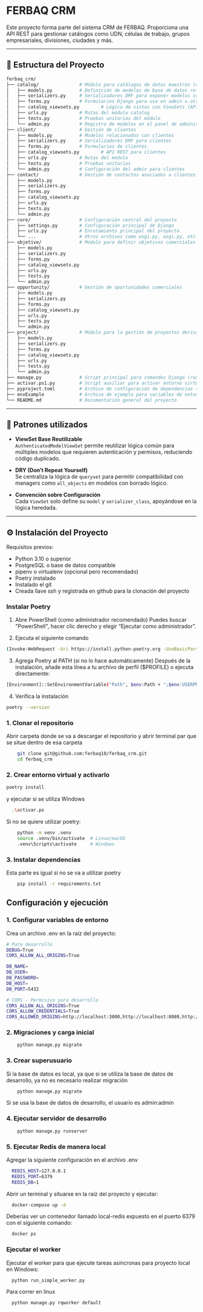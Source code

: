 # FERBAQ CRM

Este proyecto forma parte del sistema CRM de FERBAQ. Proporciona una API REST para gestionar catálogos como UDN, células de trabajo, grupos empresariales, divisiones, ciudades y más.

---

## 📁 Estructura del Proyecto
```bash
ferbaq_crm/
├── catalog/               # Módulo para catálogos de datos maestros (ciudades, UDN, divisiones, etc.)
│   ├── models.py          # Definición de modelos de base de datos relacionados con catálogos
│   ├── serializers.py     # Serializadores DRF para exponer modelos como JSON
│   ├── forms.py           # Formularios Django para uso en admin u otros
│   ├── catalog_viewsets.py        # Lógica de vistas con ViewSets (API REST)
│   ├── urls.py            # Rutas del módulo catalog
│   ├── tests.py           # Pruebas unitarias del módulo
│   └── admin.py           # Registro de modelos en el panel de administración
├── client/                # Gestión de clientes
│   ├── models.py          # Modelos relacionados con clientes
│   ├── serializers.py     # Serializadores DRF para clientes
│   ├── forms.py           # Formularios de clientes
│   ├── catalog_viewsets.py        # API REST para clientes
│   ├── urls.py            # Rutas del módulo
│   ├── tests.py           # Pruebas unitarias
│   └── admin.py           # Configuración del admin para clientes
├── contact/               # Gestión de contactos asociados a clientes u oportunidades
│   ├── models.py
│   ├── serializers.py
│   ├── forms.py
│   ├── catalog_viewsets.py
│   ├── urls.py
│   ├── tests.py
│   └── admin.py
├── core/                  # Configuración central del proyecto
│   ├── settings.py        # Configuración principal de Django
│   ├── urls.py            # Enrutamiento principal del proyecto
│   └── ...                # Otros archivos como wsgi.py, asgi.py, etc.
├── objetive/              # Módulo para definir objetivos comerciales
│   ├── models.py
│   ├── serializers.py
│   ├── forms.py
│   ├── catalog_viewsets.py
│   ├── urls.py
│   ├── tests.py
│   └── admin.py
├── opportunity/           # Gestión de oportunidades comerciales
│   ├── models.py
│   ├── serializers.py
│   ├── forms.py
│   ├── catalog_viewsets.py
│   ├── urls.py
│   ├── tests.py
│   └── admin.py
├── project/               # Módulo para la gestión de proyectos derivados de oportunidades
│   ├── models.py
│   ├── serializers.py
│   ├── forms.py
│   ├── catalog_viewsets.py
│   ├── urls.py
│   ├── tests.py
│   └── admin.py
├── manage.py              # Script principal para comandos Django (runserver, migrate, etc.)
├── activar.ps1.py         # Script auxiliar para activar entorno virtual en PowerShell
├── pyproject.toml         # Archivo de configuración de dependencias (Poetry)
├── envExample             # Archivo de ejemplo para variables de entorno
└── README.md              # Documentación general del proyecto

```

---

## 🧱 Patrones utilizados

- **ViewSet Base Reutilizable**  
  `AuthenticatedModelViewSet` permite reutilizar lógica común para múltiples modelos que requieren autenticación y permisos, reduciendo código duplicado.

- **DRY (Don’t Repeat Yourself)**  
  Se centraliza la lógica de `queryset` para permitir compatibilidad con managers como `all_objects` en modelos con borrado lógico.

- **Convención sobre Configuración**  
  Cada `ViewSet` solo define su `model` y `serializer_class`, apoyándose en la lógica heredada.

---

## ⚙️ Instalación del Proyecto

Requisitos previos:
- Python 3.10 o superior
- PostgreSQL o base de datos compatible
- pipenv o virtualenv (opcional pero recomendado)
- Poetry instalado
- Instalado el git
- Creada llave ssh y registrada en github para la clonación del proyecto

### Instalar Poetry

1. Abre PowerShell (como administrador recomendado)
Puedes buscar "PowerShell", hacer clic derecho y elegir “Ejecutar como administrador”.

2. Ejecuta el siguiente comando
```bash
(Invoke-WebRequest -Uri https://install.python-poetry.org -UseBasicParsing).Content | python -
```
3. Agrega Poetry al PATH (si no lo hace automáticamente)
Después de la instalación, añade esta línea a tu archivo de perfil ($PROFILE) o ejecuta directamente:
```bash
[Environment]::SetEnvironmentVariable("Path", $env:Path + ";$env:USERPROFILE\AppData\Roaming\Python\Scripts", "User")
```
4. Verifica la instalación
```bash
poetry --version
```
### 1. Clonar el repositorio
Abrir carpeta donde se va a descargar el repositorio y abrir terminal par que se situe dentro de esa carpeta

```bash
    git clone git@github.com:ferbaq10/ferbaq_crm.git
    cd ferbaq_crm
```

### 2. Crear entorno virtual y activarlo
```bash
poetry install
```

y ejecutar si se utiliza Windows
```bash
  .\activar.ps
```

Si no se quiere utilizar poetry:

```bash
    python -m venv .venv
    source .venv/bin/activate  # Linux/macOS
    .venv\Scripts\activate     # Windows
```

### 3. Instalar dependencias
Esta parte es igual si no se va a utilizar poetry
```bash
    pip install -r requirements.txt
```
## Configuración y ejecución

### 1. Configurar variables de entorno
Crea un archivo .env en la raíz del proyecto:

```bash
# Para desarrollo
DEBUG=True
CORS_ALLOW_ALL_ORIGINS=True

DB_NAME=
DB_USER=
DB_PASSWORD=
DB_HOST=
DB_PORT=5432

# CORS - Permisivo para desarrollo
CORS_ALLOW_ALL_ORIGINS=True
CORS_ALLOW_CREDENTIALS=True
CORS_ALLOWED_ORIGINS=http://localhost:3000,http://localhost:8080,http://127.0.0.1:3000
```

### 2. Migraciones y carga inicial
```bash
    python manage.py migrate
```

###  3. Crear superusuario

Si la base de datos es local, ya que si se utiliza la base de datos de desarrollo, ya no es necesario realizar migración
```bash
    python manage.py migrate
```
Si se usa la base de datos de desarrollo, el usuario es admin:admin

### 4. Ejecutar servidor de desarrollo
```bash
    python manage.py runserver
```

### 5. Ejecutar Redis de manera local
Agregar la siguiente configuración en el archivo .env
```bash
  REDIS_HOST=127.0.0.1
  REDIS_PORT=6379
  REDIS_DB=1
```

Abrir un terminal y situarse en la raíz del proyecto y ejecutar:
```bash
  docker-compose up -d
```

Deberías ver un contenedor llamado local-redis expuesto en el puerto 6379 con el siguiente comando:

```bash
  docker ps
```

### Ejecutar el worker

Ejecutar el worker para que ejecute tareas asíncronas para proyecto local en Windows:
```bash
  python run_simple_worker.py
```

Para correr en linux
```bash
  python manage.py rqworker default
```

